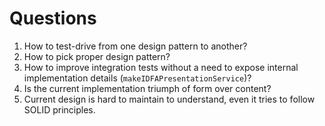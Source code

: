 # Questions

1. How to test-drive from one design pattern to another?
2. How to pick proper design pattern?
3. How to improve integration tests without a need to expose internal implementation details (`makeIDFAPresentationService`)?
4. Is the current implementation triumph of form over content?
5. Current design is hard to maintain to understand, even it tries to follow SOLID principles.
